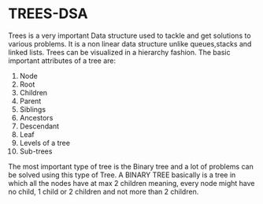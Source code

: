 # TREES-DSA
Trees is a very important Data structure used to tackle and get solutions to various problems. It is a non linear data structure unlike queues,stacks and linked lists.
Trees can be visualized in a hierarchy fashion.
The basic important attributes of a tree are:
1. Node
2. Root
3. Children
4. Parent
5. Siblings
6. Ancestors
7. Descendant
8. Leaf
9. Levels of a tree
10. Sub-trees

<p>The most important type of tree is the Binary tree and a lot of problems can be solved using this type of Tree.
A BINARY TREE basically is a tree in which all the nodes have at max 2 children meaning, every node might have no child, 1 child or 2 children and not more than 2 children.</p>
